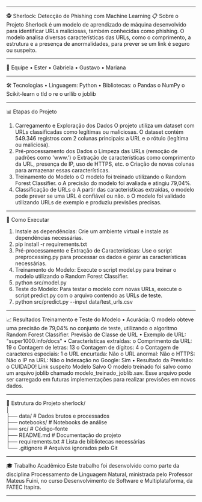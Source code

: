 ________________________________________
🕵️ Sherlock: Detecção de Phishing com Machine Learning
📋 Sobre o Projeto
Sherlock é um modelo de aprendizado de máquina desenvolvido para identificar URLs maliciosas, também conhecidas como phishing. O modelo analisa diversas características das URLs, como o comprimento, a estrutura e a presença de anormalidades, para prever se um link é seguro ou suspeito.
________________________________________
👥 Equipe
•	Ester
•	Gabriela
•	Gustavo
•	Mariana
________________________________________
🛠️ Tecnologias
•	Linguagem: Python
•	Bibliotecas: 
o	Pandas
o	NumPy
o	Scikit-learn
o	tld
o	re
o	urllib
o	joblib
________________________________________
📊 Etapas do Projeto
1.	Carregamento e Exploração dos Dados
O projeto utiliza um dataset com URLs classificadas como legítimas ou maliciosas. O dataset contém 549.346 registros com 2 colunas principais: a URL e o rótulo (legítima ou maliciosa).
2.	Pré-processamento dos Dados
o	Limpeza das URLs (remoção de padrões como 'www.')
o	Extração de características como comprimento da URL, presença de IP, uso de HTTPS, etc.
o	Criação de novas colunas para armazenar essas características.
3.	Treinamento do Modelo
o	O modelo foi treinado utilizando o Random Forest Classifier.
o	A precisão do modelo foi avaliada e atingiu 79,04%.
4.	Classificação de URLs
o	A partir das características extraídas, o modelo pode prever se uma URL é confiável ou não.
o	O modelo foi validado utilizando URLs de exemplo e produziu previsões precisas.
________________________________________
🚀 Como Executar
1.	Instale as dependências:
Crie um ambiente virtual e instale as dependências necessárias.
2.	pip install -r requirements.txt  
3.	Pré-processamento e Extração de Características:
Use o script preprocessing.py para processar os dados e gerar as características necessárias.
4.	Treinamento do Modelo:
Execute o script model.py para treinar o modelo utilizando o Random Forest Classifier.
5.	python src/model.py  
6.	Teste do Modelo:
Para testar o modelo com novas URLs, execute o script predict.py com o arquivo contendo as URLs de teste.
7.	python src/predict.py --input data/test_urls.csv  
________________________________________
📈 Resultados
Treinamento e Teste do Modelo
•	Acurácia: O modelo obteve uma precisão de 79,04% no conjunto de teste, utilizando o algoritmo Random Forest Classifier.
Previsão de Classe de URL
•	Exemplo de URL: "super1000.info/docs"
•	Características extraídas:
o	Comprimento da URL: 19
o	Contagem de letras: 13
o	Contagem de dígitos: 4
o	Contagem de caracteres especiais: 1
o	URL encurtada: Não
o	URL anormal: Não
o	HTTPS: Não
o	IP na URL: Não
o	Indexação no Google: Sim
•	Resultado da Previsão:
o	CUIDADO! Link suspeito
Modelo Salvo
O modelo treinado foi salvo como um arquivo joblib chamado modelo_treinado_joblib.sav. Esse arquivo pode ser carregado em futuras implementações para realizar previsões em novos dados.
________________________________________
📂 Estrutura do Projeto
sherlock/  
│  
├── data/                # Dados brutos e processados  
├── notebooks/           # Notebooks de análise  
├── src/                 # Código-fonte  
├── README.md            # Documentação do projeto  
├── requirements.txt     # Lista de bibliotecas necessárias  
└── .gitignore           # Arquivos ignorados pelo Git  
________________________________________
🎓 Trabalho Acadêmico
Este trabalho foi desenvolvido como parte da disciplina Processamento de Linguagem Natural, ministrada pelo Professor Mateus Fuini, no curso Desenvolvimento de Software e Multiplataforma, da FATEC Itapira.
________________________________________

